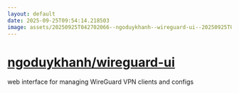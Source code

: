 ```yaml
---
layout: default
date: 2025-09-25T09:54:14.218503
image: assets/20250925T042702066--ngoduykhanh--wireguard-ui--20250925T042938659--cropped.png
---
```


# [ngoduykhanh/wireguard-ui](https://github.com/ngoduykhanh/wireguard-ui)

web interface for managing WireGuard VPN clients and configs
